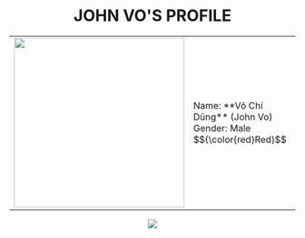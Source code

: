 <div align="center">
    <h1>JOHN VO'S PROFILE</h1>
        <table>
            <tr>
                <td>
                    <img src="https://avatars.githubusercontent.com/u/94359252?v=4" width="300"/>
                </td>
                <td>
                    Name: **Võ Chí Dũng** (John Vo) <br>
                    Gender: Male
                    $${\color{red}Red}$$
                </td>
            </tr>
        </table>
    <img src="https://www.planetware.com/wpimages/2020/02/france-in-pictures-beautiful-places-to-photograph-eiffel-tower.jpg"/>
</div>
